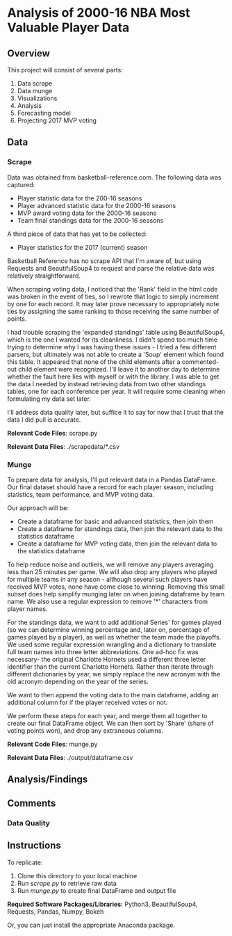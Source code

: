 # Analysis of 2000-16 NBA Most Valuable Player Data

## Overview
This project will consist of several parts:

1. Data scrape
2. Data munge
3. Visualizations
4. Analysis
5. Forecasting model
6. Projecting 2017 MVP voting


## Data

### Scrape

Data was obtained from basketball-reference.com. The following data was captured:

* Player statistic data for the 200-16 seasons
* Player advanced statistic data for the 2000-16 seasons
* MVP award voting data for the 2000-16 seasons
* Team final standings data for the 2000-16 seasons

A third piece of data that has yet to be collected:

* Player statistics for the 2017 (current) season

Basketball Reference has no scrape API that I'm aware of, but using Requests and BeautifulSoup4 to request and parse the relative data was relatively straightforward.

When scraping voting data, I noticed that the 'Rank' field in the html code was broken in the event of ties, so I rewrote that logic to simply increment by one for each record. It may later prove necessary to appropriately note ties by assigning the same ranking to those receiving the same number of points.

I had trouble scraping the 'expanded standings' table using BeautifulSoup4, which is the one I wanted for its cleanliness. I didn't spend too much time trying to determine why I was having these issues - I tried a few different parsers, but ultimately was not able to create a 'Soup' element which found this table. It appeared that none of the child elements after a commented-out child element were recognized. I'll leave it to another day to determine whether the fault here lies with myself or with the library. I was able to get the data I needed by instead retrieving data from two other standings tables, one for each conference per year. It will require some cleaning when formulating my data set later.

I'll address data quality later, but suffice it to say for now that I trust that the data I did pull is accurate.


**Relevant Code Files**: scrape.py

**Relevant Data Files**: ./scrapedata/\*.csv

### Munge

To prepare data for analysis, I'll put relevant data in a Pandas DataFrame. Our final dataset should have a record for each player season, including statistics, team performance, and MVP voting data.

Our approach will be:
* Create a dataframe for basic and advanced statistics, then join them
* Create a dataframe for standings data, then join the relevant data to the statistics dataframe
* Create a dataframe for MVP voting data, then join the relevant data to the statistics dataframe

To help reduce noise and outliers, we will remove any players averaging less than 25 minutes per game. We will also drop any players who played for multiple teams in any season - although several such players have received MVP votes, none have come close to winning. Removing this small subset does help simplify munging later on when joining dataframe by team name. We also use a regular expression to remove '*' characters from player names.

For the standings data, we want to add additional Series' for games played (so we can determine winning percentage and, later on, percentage of games played by a player), as well as whether the team made the playoffs. We used some regular expression wrangling and a dictionary to translate full team names into three letter abbreviations. One ad-hoc fix was necessary- the original Charlotte Hornets used a different three letter identifier than the current Charlotte Hornets. Rather than iterate through different dictionaries by year, we simply replace the new acronym with the old acronym depending on the year of the series.

We want to then append the voting data to the main dataframe, adding an additional column for if the player received votes or not.

We perform these steps for each year, and merge them all together to create our final DataFrame object. We can then sort by 'Share' (share of voting points won), and drop any extraneous columns.

**Relevant Code Files**: munge.py

**Relevant Data Files**: ./output/dataframe.csv

## Analysis/Findings



## Comments

### Data Quality



## Instructions

To replicate:
1. Clone this directory to your local machine
2. Run *scrape.py* to retrieve raw data
3. Run *munge.py* to create final DataFrame and output file

**Required Software Packages/Libraries:** Python3, BeautifulSoup4, Requests, Pandas, Numpy, Bokeh

Or, you can just install the appropriate Anaconda package.
